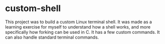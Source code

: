 # custom-shell
This project was to build a custom Linux terminal shell. It was made as a learning exercise for myself to understand how a shell works, and more specifically how forking can be used in C. It has a few custom commands. It can also handle standard terminal commands.
